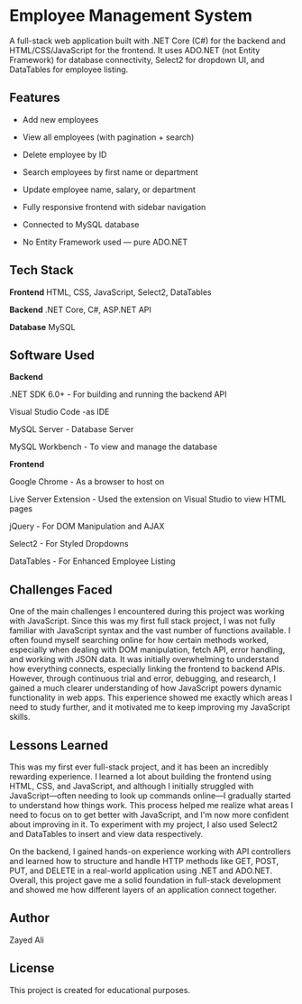 
# Employee Management System
A full-stack web application built with .NET Core (C#) for the backend and HTML/CSS/JavaScript for the frontend. It uses ADO.NET (not Entity Framework) for database connectivity, Select2 for dropdown UI, and DataTables for employee listing.



## Features

-  Add new employees

-  View all employees (with pagination + search)

-  Delete employee by ID

- Search employees by first name or department

- Update employee name, salary, or department

- Fully responsive frontend with sidebar navigation

- Connected to MySQL database

- No Entity Framework used — pure ADO.NET

## Tech Stack

**Frontend** HTML, CSS, JavaScript, Select2, DataTables

**Backend** .NET Core, C#, ASP.NET API

**Database** MySQL








##  Software Used

**Backend** 

.NET SDK 6.0+ - For building and running the backend API

Visual Studio Code -as IDE
 
MySQL Server - Database Server

MySQL Workbench - To view and manage the database



**Frontend**

Google Chrome - As a browser to host on

Live Server Extension - Used the extension on Visual Studio to view HTML pages

jQuery - For DOM Manipulation and AJAX

Select2 - For Styled Dropdowns

DataTables - For Enhanced Employee Listing




## Challenges Faced

One of the main challenges I encountered during this project was working with JavaScript. Since this was my first full stack project, I was not fully familiar with JavaScript syntax and the vast number of functions available. I often found myself searching online for how certain methods worked, especially when dealing with DOM manipulation, fetch API, error handling, and working with JSON data. It was initially overwhelming to understand how everything connects, especially linking the frontend to backend APIs. However, through continuous trial and error, debugging, and research, I gained a much clearer understanding of how JavaScript powers dynamic functionality in web apps. This experience showed me exactly which areas I need to study further, and it motivated me to keep improving my JavaScript skills.






## Lessons Learned

This was my first ever full-stack project, and it has been an incredibly rewarding experience. I learned a lot about building the frontend using HTML, CSS, and JavaScript, and although I initially struggled with JavaScript—often needing to look up commands online—I gradually started to understand how things work. This process helped me realize what areas I need to focus on to get better with JavaScript, and I'm now more confident about improving in it. To experiment with my project, I also used Select2 and DataTables to insert and view data respectively.  

On the backend, I gained hands-on experience working with API controllers and learned how to structure and handle HTTP methods like GET, POST, PUT, and DELETE in a real-world application using .NET and ADO.NET. Overall, this project gave me a solid foundation in full-stack development and showed me how different layers of an application connect together.


## Author
Zayed Ali

## License 
This project is created for educational purposes.




